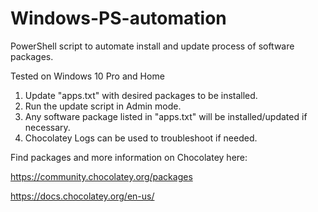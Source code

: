 # Windows-PS-automation
PowerShell script to automate install and update process of software packages.

Tested on Windows 10 Pro and Home

1. Update "apps.txt" with desired packages to be installed.
2. Run the update script in Admin mode.
3. Any software package listed in "apps.txt" will be installed/updated if necessary.
4. Chocolatey Logs can be used to troubleshoot if needed.

Find packages and more information on Chocolatey here:

https://community.chocolatey.org/packages

https://docs.chocolatey.org/en-us/
